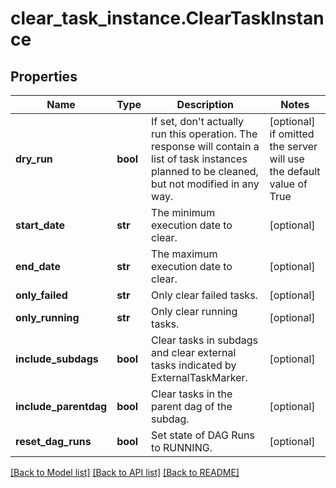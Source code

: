 # clear_task_instance.ClearTaskInstance

## Properties
Name | Type | Description | Notes
------------ | ------------- | ------------- | -------------
**dry_run** | **bool** | If set, don&#39;t actually run this operation. The response will contain a list of task instances planned to be cleaned, but not modified in any way.  | [optional]  if omitted the server will use the default value of True
**start_date** | **str** | The minimum execution date to clear. | [optional] 
**end_date** | **str** | The maximum execution date to clear. | [optional] 
**only_failed** | **str** | Only clear failed tasks. | [optional] 
**only_running** | **str** | Only clear running tasks. | [optional] 
**include_subdags** | **bool** | Clear tasks in subdags and clear external tasks indicated by ExternalTaskMarker. | [optional] 
**include_parentdag** | **bool** | Clear tasks in the parent dag of the subdag. | [optional] 
**reset_dag_runs** | **bool** | Set state of DAG Runs to RUNNING. | [optional] 

[[Back to Model list]](../README.md#documentation-for-models) [[Back to API list]](../README.md#documentation-for-api-endpoints) [[Back to README]](../README.md)


